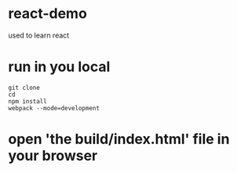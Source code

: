 # react-demo
used to learn react
# run in you local
```
git clone 
cd 
npm install
webpack --mode=development
```
# open 'the build/index.html' file in your browser
